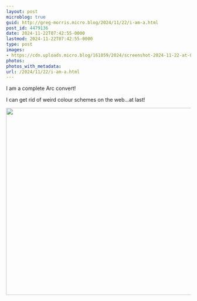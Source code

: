 ```yaml
---
layout: post
microblog: true
guid: http://greg-morris.micro.blog/2024/11/22/i-am-a.html
post_id: 4479136
date: 2024-11-22T07:42:55-0000
lastmod: 2024-11-22T07:42:55-0000
type: post
images:
- https://cdn.uploads.micro.blog/161059/2024/screenshot-2024-11-22-at-07.41.59.png
photos:
photos_with_metadata:
url: /2024/11/22/i-am-a.html
---
```

I am a complete Arc convert!

I can get rid of weird colour schemes on the web...at last! 

<img src="uploads/2024/screenshot-2024-11-22-at-07.41.59.png" width="600" height="509" alt="">
